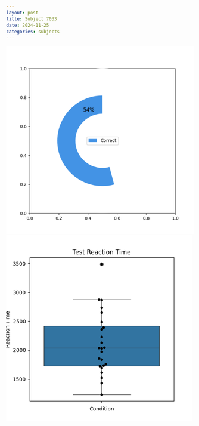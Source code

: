 ```yaml
---
layout: post
title: Subject 7033
date: 2024-11-25
categories: subjects
---
```


![](data/7033/run-10/7033_FN_acc_test.png)
![](data/7033/run-10/7033_FN_rt.png)
